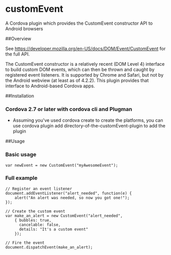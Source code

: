 customEvent
===========

A Cordova plugin which provides the CustomEvent constructor API to Android browsers

##Overview

See https://developer.mozilla.org/en-US/docs/DOM/Event/CustomEvent for the full
API.

The CustomEvent constructor is a relatively recent (DOM Level 4) interface to
build custom DOM events, which can then be thrown and caught by registered event
listeners. It is supported by Chrome and Safari, but not by the Android webview
(at least as of 4.2.2). This plugin provides that interface to Android-based
Cordova apps.

##Installation

### Cordova 2.7 or later with cordova cli and Plugman

*   Assuming you've used cordova create to create the platforms, you can use
        cordova plugin add directory-of-the-customEvent-plugin
    to add the plugin

##Usage

### Basic usage

    var newEvent = new CustomEvent("myAwesomeEvent");

### Full example

    // Register an event listener
    document.addEventListener("alert_needed", function(e) {
        alert("An alert was needed, so now you got one!");
    });

    // Create the custom event
    var make_an_alert = new CustomEvent("alert_needed",
        { bubbles: true,
          cancelable: false,
          details: "It's a custom event"
        });

    // Fire the event
    document.dispatchEvent(make_an_alert);
